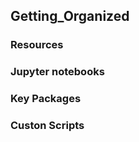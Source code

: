 ## Getting_Organized

### Resources


### Jupyter notebooks



### Key Packages



### Custon Scripts



